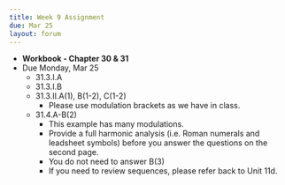 ```yaml
---
title: Week 9 Assignment
due: Mar 25
layout: forum
---
```


- **Workbook - Chapter 30 & 31**
- Due Monday, Mar 25
    - 31.3.I.A
    - 31.3.I.B
    - 31.3.II.A(1), B(1-2), C(1-2)
        - Please use modulation brackets as we have in class.
    - 31.4.A-B(2)
        - This example has many modulations.
        - Provide a full harmonic analysis (i.e. Roman numerals and leadsheet symbols) before you answer the questions on the second page.
        - You do not need to answer B(3)
        - If you need to review sequences, please refer back to Unit 11d.